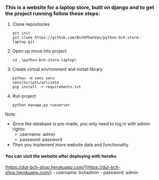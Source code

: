 ### This is a website for a laptop store, built on django and to get the project running follow these steps:
1. Clone repositories
    ```
    git init 
    git clone https://github.com/BinhPhanVan/python-bch-store-laptop.git
    ```
2. Open up move into project
    ```
    cd .\python-bch-store-laptop\
    ```
3. Create virtual environment and install library
    ```
    python -m venv venv
    venv/Scripts/activate
    pip install -r requirements.txt
    ```
4. Run project
    ```
    python manage.py runserver
    ```
Note: 
* Since the database is pre-made, you only need to log in with admin rights:
    - username: admin
    - password: password
* Then you implement more website data and functionality

#### You can visit the website after deploying with heroku  
[https://dut-bch-shop.herokuapp.com/](https://dut-bch-shop.herokuapp.com/)
    - username: bchadmin
    - password: admin

